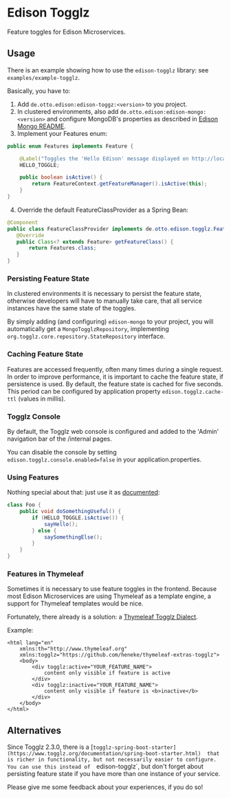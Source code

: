 # Edison Togglz

Feature toggles for Edison Microservices.

## Usage

There is an example showing how to use the `edison-togglz` library: see `examples/example-togglz`.  

Basically, you have to:
1. Add `de.otto.edison:edison-toggz:<version>` to you project.
2. In clustered environments, also add `de.otto.edison:edison-mongo:<version>` and configure MongoDB's
 properties as described in [Edison Mongo README](https://github.com/otto-de/edison-microservice/tree/master/edison-mongo).
3. Implement your Features enum:
 ```java
 public enum Features implements Feature {
 
     @Label("Toggles the 'Hello Edison' message displayed on http://localhost/8080/example page")
     HELLO_TOGGLE;
 
     public boolean isActive() {
         return FeatureContext.getFeatureManager().isActive(this);
     }
 }
 ```
 4. Override the default FeatureClassProvider as a Spring Bean:
 ```java
@Component
public class FeatureClassProvider implements de.otto.edison.togglz.FeatureClassProvider {
    @Override
    public Class<? extends Feature> getFeatureClass() {
        return Features.class;
    }
}
```


### Persisting Feature State

In clustered environments it is necessary to persist the feature state, otherwise developers will have
to manually take care, that all service instances have the same state of the toggles.

By simply adding (and configuring) `edison-mongo` to your project, you will automatically get a `MongoTogglzRepository`,
implementing `org.togglz.core.repository.StateRepository` interface. 

### Caching Feature State

Features are accessed frequently, often many times during a single request. In order to improve performance, it is 
important to cache the feature state, if persistence is used. By default, the feature state is cached for five seconds.
This period can be configured by application property `edison.togglz.cache-ttl` (values in millis).

### Togglz Console

By default, the Togglz web console is configured and added to the 'Admin' navigation bar of the /internal pages. 

You can disable the console by setting `edison.togglz.console.enabled=false` in your application.properties.

### Using Features

Nothing special about that: just use it as [documented](https://www.togglz.org):

```java
class Foo {
    public void doSomethingUseful() {
        if (HELLO_TOGGLE.isActive()) {
            sayHello();
        } else {
            saySomethingElse();
        }
    }
}
```
### Features in Thymeleaf

Sometimes it is necessary to use feature toggles in the frontend. Because most Edison Microservices are using
Thymeleaf as a template engine, a support for Thymeleaf templates would be nice. 

Fortunately, there already is a solution: a [Thymeleaf Togglz Dialect](https://github.com/heneke/thymeleaf-extras-togglz).

Example:
```xhtml
<html lang="en"
    xmlns:th="http://www.thymeleaf.org"
    xmlns:togglz="https://github.com/heneke/thymeleaf-extras-togglz">
    <body>
        <div togglz:active="YOUR_FEATURE_NAME">
            content only visible if feature is active
        </div>
        <div togglz:inactive="YOUR_FEATURE_NAME">
            content only visible if feature is <b>inactive</b>
        </div>
    </body>
</html>

```
 
## Alternatives

Since Togglz 2.3.0, there is a [`togglz-spring-boot-starter](https://www.togglz.org/documentation/spring-boot-starter.html) 
that is richer in functionality, but not necessarily easier to configure. You can use this instead of 
`edison-togglz`, but don't forget about persisting feature state if you have more than one instance of 
your service.
 
Please give me some feedback about your experiences, if you do so!


